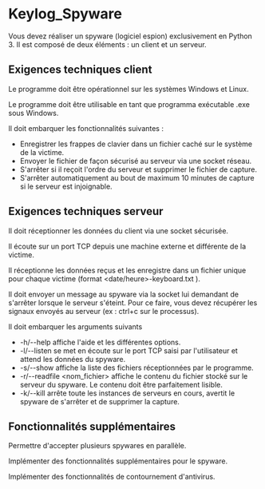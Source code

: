  # Keylog_Spyware
 Vous devez réaliser un spyware (logiciel espion) exclusivement en Python 3. Il est composé de deux éléments : un client et un  serveur.
 
 ##  Exigences techniques client
 
 Le programme doit être opérationnel sur les systèmes Windows et Linux.
 
 Le programme doit être utilisable en tant que programma exécutable .exe sous Windows.
 
 Il doit embarquer les fonctionnalités suivantes :
  - Enregistrer les frappes de clavier dans un fichier caché sur le système de la victime.
  - Envoyer le fichier de façon sécurisé au serveur via une socket réseau.
  - S'arrêter si il reçoit l'ordre du serveur et supprimer le fichier de capture.
  - S'arrêter automatiquement au bout de maximum 10 minutes de capture si le serveur est injoignable.
 
 ##  Exigences techniques serveur
 
 Il doit réceptionner les données du client via une socket sécurisée.
 
 Il écoute sur un port TCP depuis une machine externe et différente de la victime.
 
 Il réceptionne les données reçus et les enregistre dans un fichier unique pour chaque victime (format <date/heure>-keyboard.txt ).<ip-victime>
 
 Il doit envoyer un message au spyware via la socket lui demandant de s'arrêter lorsque le serveur s'éteint. Pour ce faire, vous devez récupérer les signaux envoyés au serveur (ex : ctrl+c sur le processus).
 
 Il doit embarquer les arguments suivants 
 
   -  -h/--help affiche l'aide et les différentes options.
   -  -l/--listen <port> se met en écoute sur le port TCP saisi par l'utilisateur et attend les données du spyware.
   -  -s/--show affiche la liste des fichiers réceptionnées par le programme.
   -  -r/--readfile <nom_fichier> affiche le contenu du fichier stocké sur le serveur du spyware. Le contenu doit être parfaitement lisible.
   -  -k/--kill arrête toute les instances de serveurs en cours, avertit le spyware de s'arrêter et de supprimer la capture.
 
 ##  Fonctionnalités supplémentaires
 
 Permettre d'accepter plusieurs spywares en parallèle.
 
 Implémenter des fonctionnalités supplémentaires pour le spyware.
 
 Implémenter des fonctionnalités de contournement d'antivirus.


